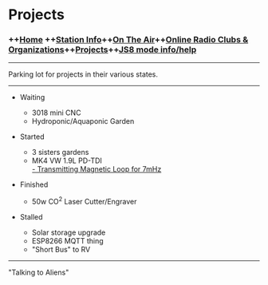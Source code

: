 # Projects
### ++[Home](index.md) ++[Station Info](station.md)++[On The Air](ontheair.md)++[Online Radio Clubs & Organizations](clubs.md)++[Projects](projects.md)++[JS8 mode info/help](js8help.md)
---
Parking lot for projects in their various states. 

---

 - Waiting 
	 - 3018 mini CNC 
	 - Hydroponic/Aquaponic Garden
 - Started   
	 - 3 sisters gardens 
	 - MK4 VW 1.9L PD-TDI  
	 [- Transmitting Magnetic Loop for 7mHz](magloop)
   
 - Finished 
	 - 50w CO<sup>2</sup> Laser Cutter/Engraver 
   
   
 - Stalled 
	 - Solar storage upgrade 
	 - ESP8266 MQTT thing 
	 - "Short Bus" to RV

---

  "Talking to Aliens" 
<!--stackedit_data:
eyJoaXN0b3J5IjpbMjQyNDYyODE1LDkxODA4MzY0NywtODAzMj
Q3MTI1LDIxNDc1NDA3NywxMTc1Mjg0NzY1LDgzMjQ4ODEwOCwx
MzAxMzE2NzIyLDU1MDMwMzI5NCwxNDI4ODcyNDQxLDg2NDAyNz
I1M119
-->